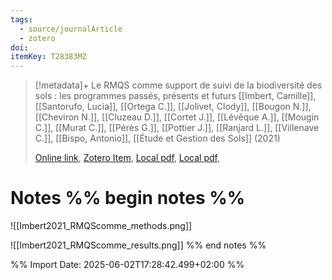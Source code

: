 ```yaml
---
tags:
  - source/journalArticle
  - zotero
doi: 
itemKey: T28383MZ
---
```

>[!metadata]+
> Le RMQS comme support de suivi de la biodiversité des sols : les programmes passés, présents et futurs
> [[Imbert, Camille]], [[Santorufo, Lucia]], [[Ortega C.]], [[Jolivet, Clody]], [[Bougon N.]], [[Cheviron N.]], [[Cluzeau D.]], [[Cortet J.]], [[Lévêque A.]], [[Mougin C.]], [[Murat C.]], [[Pérès G.]], [[Pottier J.]], [[Ranjard L.]], [[Villenave C.]], [[Bispo, Antonio]], 
> [[Étude et Gestion des Sols]] (2021)
> 
> [Online link](https://hal.inrae.fr/hal-03484172v1/document), [Zotero Item](zotero://select/library/items/T28383MZ), [Local pdf](file://C:/Users/aburg/Documents/references/zotero/storage/LEL4YKR5/_document.pdf), [Local pdf](file://C:/Users/aburg/Documents/references/zotero/storage/LLWRUBW9/Biodiv.pdf), 

# Notes %% begin notes %%
![[Imbert2021_RMQScomme_methods.png]]

![[Imbert2021_RMQScomme_results.png]]
%% end notes %%




%% Import Date: 2025-06-02T17:28:42.499+02:00 %%
